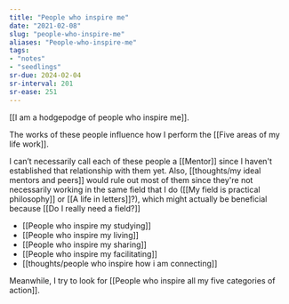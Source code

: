 ```yaml
---
title: "People who inspire me"
date: "2021-02-08"
slug: "people-who-inspire-me"
aliases: "People-who-inspire-me"
tags:
- "notes"
- "seedlings"
sr-due: 2024-02-04
sr-interval: 201
sr-ease: 251
---
```


[[I am a hodgepodge of people who inspire me]].

The works of these people influence how I perform the [[Five areas of my life work]].

I can’t necessarily call each of these people a [[Mentor]] since I haven't established that relationship with them yet. Also, [[thoughts/my ideal mentors and peers]] would rule out most of them since they're not necessarily working in the same field that I do ([[My field is practical philosophy]] or [[A life in letters]]?), which might actually be beneficial because [[Do I really need a field?]]

- [[People who inspire my studying]]
- [[People who inspire my living]]
- [[People who inspire my sharing]]
- [[People who inspire my facilitating]]
- [[thoughts/people who inspire how i am connecting]]

Meanwhile, I try to look for [[People who inspire all my five categories of action]].